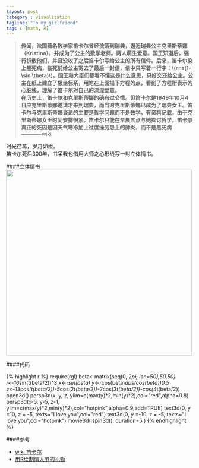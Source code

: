 ```yaml
---
layout: post
category : visualization
tagline: "To my girlfriend"
tags : [math, R]
---
```



>**传闻，法国著名数学家笛卡尔曾经流落到瑞典，邂逅瑞典公主克里斯蒂娜（Kristina），并成为了公主的数学老师。两人萌生爱意。国王知道后，强行拆散他们，并且没收了之后笛卡尔写给公主的所有信件。后来，笛卡尔染上黑死病，临死前给公主寄去了最后一封信，信中只写着一行字：\\(r=a(1-\\sin \\theta)\\)。国王和大臣们都看不懂这是什么意思，只好交还给公主。公主在纸上建立了极坐标系，用笔在上面描下方程的点，看到了方程所表示的心脏线，理解了笛卡尔对自己的深深爱意。  
>在历史上，笛卡尔和克里斯蒂娜的确有过交情。但笛卡尔是1649年10月4日应克里斯蒂娜邀请才来到瑞典，而当时克里斯蒂娜已成为了瑞典女王。笛卡尔与克里斯蒂娜谈论的主要是哲学问题而不是数学。有资料记载，由于克里斯蒂娜女王时间安排很紧，笛卡尔只能在早晨五点与她探讨哲学。笛卡尔真正的死因是因天气寒冷加上过度操劳患上的肺炎，而不是黑死病**  
>————wiki


时光荏苒，岁月如梭。  
笛卡尔死后300年，书呆我也借用大师之心形线写一封立体情书。


####立体情书
<img src="http://i.imgur.com/CkNRhNC.gif" width="500" height="500">

####代码

{% highlight r %}
require(rgl)
beta<-matrix(seq(0, 2*pi, len=50),50,50)
r<-16*sin(t(beta/2))^3
x<-r*sin(beta)
y<-r*cos(beta)*abs(cos(beta))*0.5
z<-13*cos(t(beta/2))-5*cos(2*t(beta/2))-2*cos(3*t(beta/2))-cos(4*t(beta/2)) 
open3d()
persp3d(x, y, z, ylim=c(max(y)*2,min(y)*2),col="red",alpha=0.8)
persp3d(x-5, y-5, z-1, ylim=c(max(y)*2,min(y)*2),col="hotpink",alpha=0.9,add=TRUE)
text3d(0, y =10, z = -5, texts="I love you",col="red")
text3d(0, y =-10, z = -5, texts="I love you",col="hotpink")
movie3d( spin3d(), duration=5 )
{% endhighlight %}


####参考

- [wiki 笛卡尔](http://zh.wikipedia.org/wiki/%E7%AC%9B%E5%8D%A1%E5%B0%94)
- [用R绘制情人节的礼物](http://cos.name/2012/02/valentines-gift-by-using-r/)

